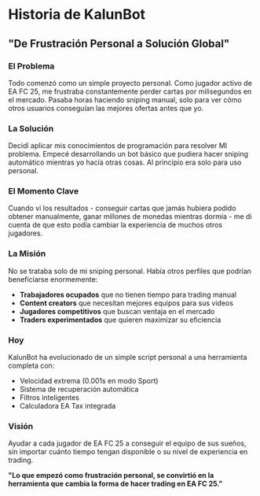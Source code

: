 # Historia de KalunBot

## "De Frustración Personal a Solución Global"

### El Problema
Todo comenzó como un simple proyecto personal. Como jugador activo de EA FC 25, me frustraba constantemente perder cartas por milisegundos en el mercado. Pasaba horas haciendo sniping manual, solo para ver cómo otros usuarios conseguían las mejores ofertas antes que yo.

### La Solución
Decidí aplicar mis conocimientos de programación para resolver MI problema. Empecé desarrollando un bot básico que pudiera hacer sniping automático mientras yo hacía otras cosas. Al principio era solo para uso personal.

### El Momento Clave
Cuando vi los resultados - conseguir cartas que jamás hubiera podido obtener manualmente, ganar millones de monedas mientras dormía - me di cuenta de que esto podía cambiar la experiencia de muchos otros jugadores.

### La Misión
No se trataba solo de mi sniping personal. Había otros perfiles que podrían beneficiarse enormemente:
- **Trabajadores ocupados** que no tienen tiempo para trading manual
- **Content creators** que necesitan mejores equipos para sus videos
- **Jugadores competitivos** que buscan ventaja en el mercado
- **Traders experimentados** que quieren maximizar su eficiencia

### Hoy
KalunBot ha evolucionado de un simple script personal a una herramienta completa con:
- Velocidad extrema (0.001s en modo Sport)
- Sistema de recuperación automática
- Filtros inteligentes
- Calculadora EA Tax integrada

### Visión
Ayudar a cada jugador de EA FC 25 a conseguir el equipo de sus sueños, sin importar cuánto tiempo tengan disponible o su nivel de experiencia en trading.

**"Lo que empezó como frustración personal, se convirtió en la herramienta que cambia la forma de hacer trading en EA FC 25."**
